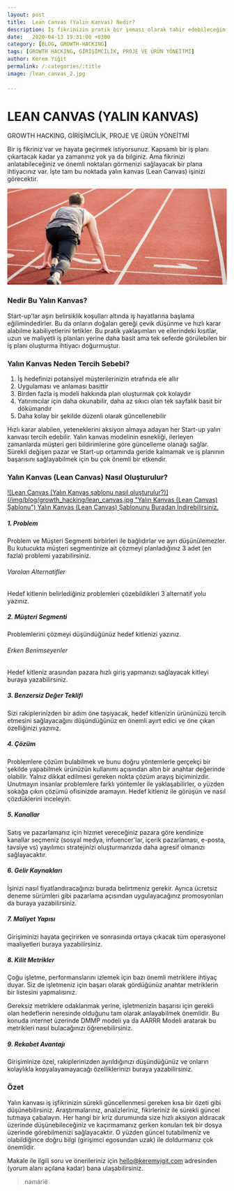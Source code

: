 ```yaml
---
layout: post
title:  Lean Canvas (Yalın Kanvas) Nedir?
description: İş fikrinizin pratik bir şeması olarak tabir edebileceğimiz yalın kanvas nedir? nasıl oluşturulur?
date:   2020-04-13 19:31:00 +0300
category: [BLOG, GROWTH-HACKING]
tags: [GROWTH HACKING, GİRİŞİMCİLİK, PROJE VE ÜRÜN YÖNEİTMİ]
author: Kerem Yiğit
permalink: /:categories/:title
image: /lean_canvas_2.jpg

---
```

# LEAN CANVAS (YALIN KANVAS)

<div class="tags">GROWTH HACKING, GİRİŞİMCİLİK, PROJE VE ÜRÜN YÖNEİTMİ</div>
<div class="space100"></div>

Bir iş fikriniz var ve hayata geçirmek istiyorsunuz. Kapsamlı bir iş planı çıkartacak kadar ya zamanınız yok ya da bilginiz. Ama fikrinizi anlatabileceğiniz ve önemli noktaları görmenizi sağlayacak bir plana ihtiyacınız var. İşte tam bu noktada yalın kanvas (Lean Canvas) işinizi görecektir.

![Lean Canvas (Yalın Kanvas şablonu nasıl oluşturulur?)](/img/blog/list-images/lean_canvas_2.jpg "Yalın Kanvas (Lean Canvas) Şablonu")

### Nedir Bu Yalın Kanvas?

Start-up'lar aşırı belirsiklik koşulları altında iş hayatlarına başlama eğilimindedirler. Bu da onların doğaları gereği çevik düşünme ve hızlı karar alabilme kabiliyetlerini tetikler. Bu pratik yaklaşımları ve ellerindeki kısıtlar, uzun ve maliyetli iş planları yerine daha basit ama tek seferde görülebilen bir iş planı oluşturma ihtiyacı doğurmuştur.

### Yalın Kanvas Neden Tercih Sebebi?

1. İş hedefinizi potansiyel müşterilerinizin etrafında ele allır
2. Uygulaması ve anlaması basittir
3. Birden fazla iş modeli hakkında plan oluşturmak çok kolaydır
4. Yatırımcılar için daha okunabilir, daha az sıkıcı olan tek sayfalık basit bir dökümandır
5. Daha kolay bir şekilde düzenli olarak güncellenebilir

Hızlı karar alabilen, yeteneklerini aksiyon almaya adayan her Start-up yalın kanvası tercih edebilir. Yalın kanvas modelinin esnekliği, ilerleyen zamanlarda müşteri geri bildirimlerine göre güncelleme olanağı sağlar. Sürekli değişen pazar ve Start-up ortamında geride kalmamak ve iş planının başarısını sağlayabilmek için bu çok önemli bir etkendir.

### Yalın Kanvas (Lean Canvas) Nasıl Oluşturulur?

<a href="/img/blog/growth_hacking/lean_canvas.pdf" title="Yalın Kanvas (Lean Canvas) Template" target="_blank" class="link-img">
  ![Lean Canvas (Yalın Kanvas şablonu nasıl oluşturulur?)](/img/blog/growth_hacking/lean_canvas.jpg "Yalın Kanvas (Lean Canvas) Şablonu")
  <span>Yalın Kanvas (Lean Canvas) Şablonunu Buradan İndirebilirsiniz.</span>
</a>

<div class="space50"></div>


##### 1. Problem

Problem ve Müşteri Segmenti birbirleri ile bağlıdırlar ve ayrı düşünülemezler. Bu kutucukta müşteri segmentinize ait çözmeyi planladığınız 3 adet (en fazla) problemi yazabilirsiniz.

###### Varolan Alternatifler

Hedef kitlenin belirlediğiniz problemleri çözebildikleri 3 alternatif yolu yazınız.

##### 2. Müşteri Segmenti

Problemlerini çözmeyi düşündüğünüz hedef kitlenizi yazınız.

###### Erken Benimseyenler

Hedef kitleniz arasından pazara hızlı giriş yapmanızı sağlayacak kitleyi buraya yazabilirsiniz.

##### 3. Benzersiz Değer Teklifi

Sizi rakiplerinizden bir adım öne taşıyacak, hedef kitlenizin ürününüzü tercih etmesini sağlayacağını düşündüğünüz en önemli ayırt edici ve öne çıkan özelliğinizi yazınız.

##### 4. Çözüm

Problemlere çözüm bulabilmek ve bunu doğru yöntemlerle gerçekçi bir şekilde yapabilmek ürünüzün kullanımı açısından altın bir anahtar değerinde olabilir. Yalnız dikkat edilmesi gereken nokta çözüm arayış biçiminizdir. Unutmayın insanlar problemlere farklı yöntemler ile yaklaşabilirler, o yüzden sokağa çıkın çözümü ofisinizde aramayın. Hedef kitleniz ile görüşün ve nasıl çözdüklerini inceleyin.

##### 5. Kanallar

Satış ve pazarlamanız için hizmet vereceğiniz pazara göre kendinize kanallar seçmeniz (sosyal medya, infuencer'lar, içerik pazarlaması, e-posta, tavsiye vs) yayılımcı stratejinizi oluşturmanızda daha agresif olmanızı sağlayacaktır.

##### 6. Gelir Kaynakları

İşinizi nasıl fiyatlandıracağınızı burada belirtmeniz gerekir. Ayrıca ücretsiz deneme sürümleri gibi pazarlama açısından uygulayacağınız promosyonları da buraya yazabilirsiniz.

##### 7. Maliyet Yapısı

Girişiminizi hayata geçirirken ve sonrasında ortaya çıkacak tüm operasyonel maaliyetleri buraya yazabilirsiniz.

##### 8. Kilit Metrikler

Çoğu işletme, performanslarını izlemek için bazı önemli metriklere ihtiyaç duyar. Siz de işletmeniz için başarı olarak gördüğünüz anahtar metriklerin bir listesini yapmalısınız.

Gereksiz metriklere odaklanmak yerine, işletmenizin başarısı için gerekli olan hedeflerin neresinde olduğunu tam olarak anlayabilmek önemlidir. Bu konuda internet üzerinde DMMP modeli ya da AARRR Modeli aratarak bu metrikleri nasıl bulacağınızı öğrenebilirsiniz.

##### 9. Rekabet Avantajı

Girişiminize özel, rakiplerinizden ayrıldığınızı düşündüğünüz ve onların kolaylıkla kopyalayamayacağı özelliklerinizi buraya yazabilirsiniz.

### Özet

Yalın kanvası iş işfikrinizin sürekli güncellenmesi gereken kısa bir özeti gibi düşünebilirsiniz. Araştırmalarınız, analizleriniz, fikirleriniz ile sürekli güncel tutmaya çabalayın. Her hangi bir kriz durumunda size hızlı aksiyon aldıracak üzerinde düşünebileceğiniz ve kaçırmamanız gerken konuları tek bir dosya üzerinde görebilmenizi sağlayacaktır. O yüzden güncel tutabilmeniz ve olabildiğince doğru bilgi (girişimci egosundan uzak) ile doldurmanız çok önemlidir.

Makale ile ilgili soru ve önerileriniz için hello@keremyigit.com adresinden (yorum alanı açılana kadar) bana ulaşabilirsiniz.

> namárië

<div class="space150"></div>